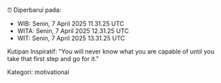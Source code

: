 ⏰ Diperbarui pada:
- WIB: Senin, 7 April 2025 11.31.25 UTC
- WITA: Senin, 7 April 2025 12.31.25 UTC
- WIT: Senin, 7 April 2025 13.31.25 UTC

Kutipan Inspiratif:
"You will never know what you are capable of until you take that first step and go for it."


Kategori: motivational

